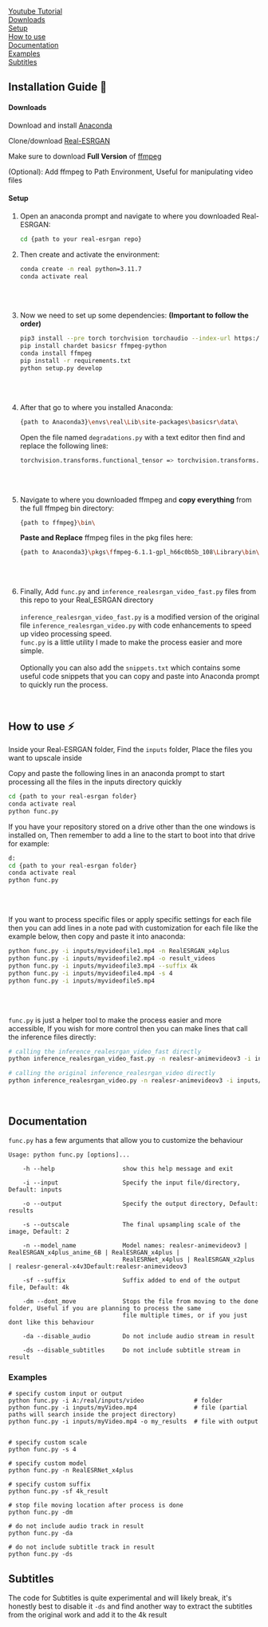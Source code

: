 <br>

[Youtube Tutorial]()<br>
[Downloads](#downloads)<br>
[Setup](#setup)<br>
[How to use](#how-to-use-)<br>
[Documentation](#documentation)<br>
[Examples](#examples)<br>
[Subtitles](#subtitles)<br>

## Installation Guide 📖


#### Downloads

Download and install [Anaconda](https://www.anaconda.com/download/success)<br>

Clone/download [Real-ESRGAN](https://github.com/xinntao/Real-ESRGAN.git)<br>

Make sure to download **Full Version** of [ffmpeg](https://ffmpeg.org/download.html)<br>

(Optional): Add ffmpeg to Path Environment, Useful for manipulating video files

#### Setup

1. Open an anaconda prompt and navigate to where you downloaded Real-ESRGAN:

    ```bash
    cd {path to your real-esrgan repo}
    ```

2. Then create and activate the environment:
    ```bash
    conda create -n real python=3.11.7
    conda activate real
    ```

<br><br>

3. Now we need to set up some dependencies: **(Important to follow the order)**
    ```bash
    pip3 install --pre torch torchvision torchaudio --index-url https://download.pytorch.org/whl/nightly/cu121
    pip install chardet basicsr ffmpeg-python
    conda install ffmpeg
    pip install -r requirements.txt
    python setup.py develop
    ```

<br><br>


4. After that go to where you installed Anaconda:<br>
    ```bash
    {path to Anaconda3}\envs\real\Lib\site-packages\basicsr\data\
    ```
    Open the file named `degradations.py` with a text editor then find and replace the following line`8`:
   
    ```bash
    torchvision.transforms.functional_tensor => torchvision.transforms.functional
    ```


<br><br>

5. Navigate to where you downloaded ffmpeg and **copy everything** from the full ffmpeg bin directory:
    ```bash
    {path to ffmpeg}\bin\
    ```
    **Paste and Replace** ffmpeg files in the pkg files here:

    ```bash
    {path to Anaconda3}\pkgs\ffmpeg-6.1.1-gpl_h66c0b5b_108\Library\bin\
    ```

<br><br>

6. Finally, Add `func.py` and `inference_realesrgan_video_fast.py` files from this repo to your Real_ESRGAN directory<br><br>`inference_realesrgan_video_fast.py` is a modified version of the original file `inference_realesrgan_video.py` with code enhancements to speed up video processing speed.<br>`func.py` is a little utility I made to make the process easier and more simple.<br><br>Optionally you can also add the `snippets.txt` which contains some useful code snippets that you can copy and paste into Anaconda prompt to quickly run the process.

<br>


## How to use ⚡

Inside your Real-ESRGAN folder, Find the `inputs` folder, Place the files you want to upscale inside

Copy and paste the following lines in an anaconda prompt to start processing all the files in the inputs directory quickly
    
```bash
cd {path to your real-esrgan folder}
conda activate real
python func.py
```

If you have your repository stored on a drive other than the one windows is installed on,
Then remember to add a line to the start to boot into that drive for example:

```bash
d:
cd {path to your real-esrgan folder}
conda activate real
python func.py
```

<br><br>

If you want to process specific files or apply specific settings for each file then you can add lines in a note pad with customization for each file like the example below, then copy and paste it into anaconda:

```bash
python func.py -i inputs/myvideofile1.mp4 -n RealESRGAN_x4plus
python func.py -i inputs/myvideofile2.mp4 -o result_videos
python func.py -i inputs/myvideofile3.mp4 --suffix 4k
python func.py -i inputs/myvideofile4.mp4 -s 4
python func.py -i inputs/myvideofile5.mp4
```

<br><br>

`func.py` is just a helper tool to make the process easier and more accessible, If you wish for more control then you can make lines that call the inference files directly:

```bash
# calling the inference_realesrgan_video_fast directly
python inference_realesrgan_video_fast.py -n realesr-animevideov3 -i inputs/myvideo.mp4 -o results -s 2 --link --suffix fast_4k

# calling the original inference_realesrgan_video directly
python inference_realesrgan_video.py -n realesr-animevideov3 -i inputs/myvideo.mp4 -o results -s 3 --suffix default_4k
```

<br>

## Documentation

`func.py` has a few arguments that allow you to customize the behaviour

    Usage: python func.py [options]...
    
        -h --help                   show this help message and exit

        -i --input                  Specify the input file/directory, Default: inputs
        
        -o --output                 Specify the output directory, Default: results
        
        -s --outscale               The final upsampling scale of the image, Default: 2
    
        -n --model_name             Model names: realesr-animevideov3 | RealESRGAN_x4plus_anime_6B | RealESRGAN_x4plus |
                                    RealESRNet_x4plus | RealESRGAN_x2plus | realesr-general-x4v3Default:realesr-animevideov3
        
        -sf --suffix                Suffix added to end of the output file, Default: 4k
        
        -dm --dont_move             Stops the file from moving to the done folder, Useful if you are planning to process the same
                                    file multiple times, or if you just dont like this behaviour
        
        -da --disable_audio         Do not include audio stream in result
        
        -ds --disable_subtitles     Do not include subtitle stream in result

### Examples

    # specify custom input or output 
    python func.py -i A:/real/inputs/video              # folder
    python func.py -i inputs/myVideo.mp4                # file (partial paths will search inside the project directory)
    python func.py -i inputs/myVideo.mp4 -o my_results  # file with output
    
    
    # specify custom scale
    python func.py -s 4
    
    # specify custom model
    python func.py -n RealESRNet_x4plus
    
    # specify custom suffix
    python func.py -sf 4k_result
    
    # stop file moving location after process is done
    python func.py -dm

    # do not include audio track in result
    python func.py -da
    
    # do not include subtitle track in result
    python func.py -ds


## Subtitles

The code for Subtitles is quite experimental and will likely break, it's honestly best to disable it `-ds` and find another way to extract the subtitles from the original work and add it to the 4k result





<br><br><br><br><br><br><br>
